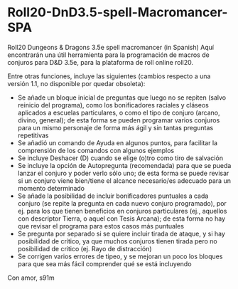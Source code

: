 # Roll20-DnD3.5-spell-Macromancer-SPA
Roll20 Dungeons &amp; Dragons 3.5e spell macromancer (in Spanish)
Aquí encontrarán una útil herramienta para la programación de macros de conjuros para D&D 3.5e, para la plataforma de roll online roll20.

Entre otras funciones, incluye las siguientes (cambios respecto a una versión 1.1, no disponible por quedar obsoleta):
- Se añade un bloque inicial de preguntas que luego no se repiten (salvo reinicio del programa), como los bonificadores raciales y cláseos aplicados a escuelas particulares, o como el tipo de conjuro (arcano, divino, general); de esta forma se pueden programar varios conjuros para un mismo personaje de forma más ágil y sin tantas preguntas repetitivas
- Se añadió un comando de Ayuda en algunos puntos, para facilitar la comprensión de los comandos con algunos ejemplos
- Se incluye Deshacer (D) cuando se elige (o)tro como tiro de salvación
- Se incluye la opción de Autopregunta (recomendada) para que se pueda lanzar el conjuro y poder verlo sólo uno; de esta forma se puede revisar si un conjuro viene bien/tiene el alcance necesario/es adecuado para un momento determinado
- Se añade la posibilidad de incluir bonificadores puntuales a cada conjuro (se repite la pregunta en cada nuevo conjuro programado), por ej. para los que tienen beneficios en conjuros particulares (ej., aquellos con descriptor Tierra, o aquel con Tesis Arcana); de esta forma no hay que revisar el programa para estos casos más puntuales
- Se pregunta por separado si se quiere incluir tirada de ataque, y si hay posibilidad de crítico, ya que muchos conjuros tienen tirada pero no posibilidad de crítico (ej. Rayo de distracción)
- Se corrigen varios errores de tipeo, y se mejoran un poco los bloques para que sea más fácil comprender qué se está incluyendo

Con amor,
s91m
